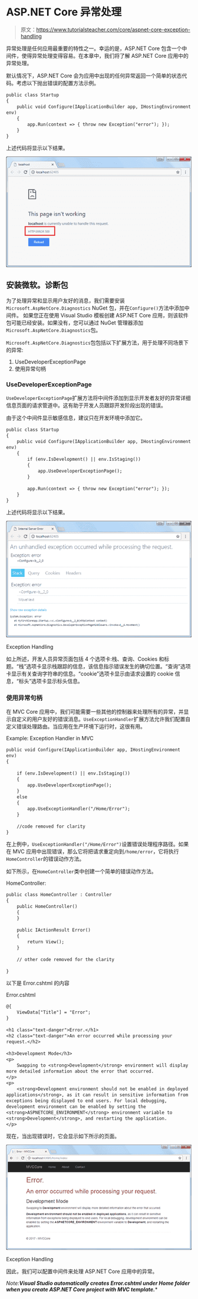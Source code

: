 # ASP.NET Core 异常处理

> 原文：<https://www.tutorialsteacher.com/core/aspnet-core-exception-handling>

异常处理是任何应用最重要的特性之一。幸运的是，ASP.NET Core 包含一个中间件，使得异常处理变得容易。在本章中，我们将了解 ASP.NET Core 应用中的异常处理。

默认情况下，ASP.NET Core 会为应用中出现的任何异常返回一个简单的状态代码。考虑以下抛出错误的配置方法示例。

```
public class Startup
{
    public void Configure(IApplicationBuilder app, IHostingEnvironment env)
    {            
        app.Run(context => { throw new Exception("error"); });
    }
} 
```

上述代码将显示以下结果。

[![exception handling asp.net core](img/b550e8775986a9a4f01553660609cc06.png)](../../Content/images/core/unhandled-exception-page.png)

## 安装微软。诊断包

为了处理异常和显示用户友好的消息，我们需要安装`Microsoft.AspNetCore.Diagnostics` NuGet 包，并在`Configure()`方法中添加中间件。 如果您正在使用 Visual Studio 模板创建 ASP.NET Core 应用，则该软件包可能已经安装。如果没有，您可以通过 NuGet 管理器添加`Microsoft.AspNetCore.Diagnostics`包。

`Microsoft.AspNetCore.Diagnostics`包包括以下扩展方法，用于处理不同场景下的异常:

1.  UseDeveloperExceptionPage
2.  使用异常句柄

### UseDeveloperExceptionPage

`UseDeveloperExceptionPage`扩展方法将中间件添加到显示开发者友好的异常详细信息页面的请求管道中。这有助于开发人员跟踪开发阶段出现的错误。

由于这个中间件显示敏感信息，建议只在开发环境中添加它。

```
public class Startup
{
    public void Configure(IApplicationBuilder app, IHostingEnvironment env)
    {
        if (env.IsDevelopment() || env.IsStaging())
        {
            app.UseDeveloperExceptionPage();
        }

        app.Run(context => { throw new Exception("error"); });
    }
} 
```

上述代码将显示以下结果。

[![](img/1d725a5e83848b214e39eb3d38affa44.png)](../../Content/images/core/exception.png)

Exception Handling



如上所述，开发人员异常页面包括 4 个选项卡:栈、查询、Cookies 和标题。“栈”选项卡显示栈跟踪的信息，该信息指示错误发生的确切位置。“查询”选项卡显示有关查询字符串的信息。“cookie”选项卡显示由请求设置的 cookie 信息，“标头”选项卡显示标头信息。

### 使用异常句柄

在 MVC Core 应用中，我们可能需要一些其他的控制器来处理所有的异常，并显示自定义的用户友好的错误消息。`UseExceptionHandler`扩展方法允许我们配置自定义错误处理路由。当应用在生产环境下运行时，这很有用。

Example: Exception Handler in MVC 

```
public void Configure(IApplicationBuilder app, IHostingEnvironment env)
{

    if (env.IsDevelopment() || env.IsStaging())
    {
        app.UseDeveloperExceptionPage();
    }
    else 
    {
        app.UseExceptionHandler("/Home/Error");
    }

    //code removed for clarity 
} 
```

在上例中，`UseExceptionHandler("/Home/Error")`设置错误处理程序路径。如果在 MVC 应用中出现错误，那么它将把请求重定向到`/home/error`，它将执行`HomeController`的错误动作方法。

如下所示，在`HomeController`类中创建一个简单的错误动作方法。

HomeController: 

```
public class HomeController : Controller
{
    public HomeController()
    {
    }

    public IActionResult Error()
    {
        return View();
    } 

    // other code removed for the clarity

} 
```

以下是 Error.cshtml 的内容

Error.cshtml 

```
@{
    ViewData["Title"] = "Error";
}

<h1 class="text-danger">Error.</h1>
<h2 class="text-danger">An error occurred while processing your request.</h2>

<h3>Development Mode</h3>
<p>
    Swapping to <strong>Development</strong> environment will display more detailed information about the error that occurred.
</p>
<p>
    <strong>Development environment should not be enabled in deployed applications</strong>, as it can result in sensitive information from exceptions being displayed to end users. For local debugging, development environment can be enabled by setting the <strong>ASPNETCORE_ENVIRONMENT</strong> environment variable to <strong>Development</strong>, and restarting the application.
</p> 
```

现在，当出现错误时，它会显示如下所示的页面。

[![](img/ed465299d0cc79d5e43a46d7b901e2ed.png)](../../Content/images/core/custom-exception-page.png)

Exception Handling



因此，我们可以配置中间件来处理 ASP.NET Core 应用中的异常。

*Note:**Visual Studio automatically creates Error.cshtml under Home folder when you create ASP.NET Core project with MVC template.****